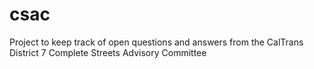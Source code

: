 # csac
Project to keep track of open questions and answers from the CalTrans District 7 Complete Streets Advisory Committee
